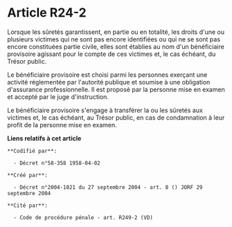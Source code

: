 # Article R24-2

Lorsque les sûretés garantissent, en partie ou en totalité, les droits d'une ou plusieurs victimes qui ne sont pas encore
identifiées ou qui ne se sont pas encore constituées partie civile, elles sont établies au nom d'un bénéficiaire provisoire
agissant pour le compte de ces victimes et, le cas échéant, du Trésor public.

Le bénéficiaire provisoire est choisi parmi les personnes exerçant une activité réglementée par l'autorité publique et
soumise à une obligation d'assurance professionnelle. Il est proposé par la personne mise en examen et accepté par le juge
d'instruction.

Le bénéficiaire provisoire s'engage à transférer la ou les sûretés aux victimes et, le cas échéant, au Trésor public, en cas
de condamnation à leur profit de la personne mise en examen.

**Liens relatifs à cet article**

	**Codifié par**:

	  - Décret n°58-358 1958-04-02

	**Créé par**:

	  - Décret n°2004-1021 du 27 septembre 2004 - art. 8 () JORF 29 septembre 2004

	**Cité par**:

	  - Code de procédure pénale - art. R249-2 (VD)
